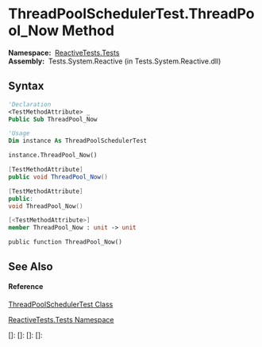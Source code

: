 # ThreadPoolSchedulerTest.ThreadPool\_Now Method

**Namespace:**  [ReactiveTests.Tests](ReactiveTests.Tests\ReactiveTests.Tests.md)  
**Assembly:**  Tests.System.Reactive (in Tests.System.Reactive.dll)

## Syntax

```vb
'Declaration
<TestMethodAttribute> _
Public Sub ThreadPool_Now
```

```vb
'Usage
Dim instance As ThreadPoolSchedulerTest

instance.ThreadPool_Now()
```

```csharp
[TestMethodAttribute]
public void ThreadPool_Now()
```

```c++
[TestMethodAttribute]
public:
void ThreadPool_Now()
```

```fsharp
[<TestMethodAttribute>]
member ThreadPool_Now : unit -> unit 
```

```jscript
public function ThreadPool_Now()
```

## See Also

#### Reference

[ThreadPoolSchedulerTest Class](ThreadPoolSchedulerTest\ThreadPoolSchedulerTest.md)

[ReactiveTests.Tests Namespace](ReactiveTests.Tests\ReactiveTests.Tests.md)

[]: 
[]: 
[]: 
[]: 